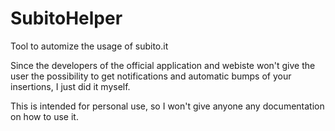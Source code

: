 # SubitoHelper

Tool to automize the usage of subito.it 

Since the developers of the official application and webiste won't give the user the possibility to get notifications and automatic bumps of your insertions, I just did it myself. 

This is intended for personal use, so I won't give anyone any documentation on how to use it.

